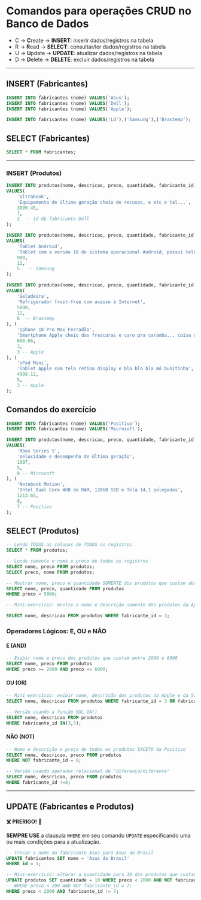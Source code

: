 # Comandos para operações CRUD no Banco de Dados

- C -> **C**reate -> **INSERT**: inserir dados/registros na tabela
- R -> **R**ead   -> **SELECT**: consultar/ler dados/registros na tabela
- U -> **U**pdate -> **UPDATE**: atualizar dados/registros na tabela
- D -> **D**elete -> **DELETE**: excluir dados/registros na tabela

---

## INSERT (Fabricantes)

```SQL
INSERT INTO fabricantes (nome) VALUES('Asus');
INSERT INTO fabricantes (nome) VALUES('Dell');
INSERT INTO fabricantes (nome) VALUES('Apple');

INSERT INTO fabricantes (nome) VALUES('LG'),('Samsung'),('Brastemp');
```

## SELECT (Fabricantes)

```sql
SELECT * FROM fabricantes;
```

---

### INSERT (Produtos)

```sql
INSERT INTO produtos(nome, descricao, preco, quantidade, fabricante_id)
VALUES(
    'Ultrabook', 
    'Equipamento de última geração cheio de recusos, e etc e tal...',
    3999.45,
    7,
    2  -- id dp fabricante Dell
);

INSERT INTO produtos(nome, descricao, preco, quantidade, fabricante_id)
VALUES(
    'Tablet Android',
    'Tablet com a versão 16 do sistema operacional Android, possui tela de 10 polegadas e armazenamento de 128gb. Estou sem ideia do que escrever aqui.',
    900,
    12,
    5   -- Samsung 
);

INSERT INTO produtos(nome, descricao, preco, quantidade, fabricante_id)
VALUES(
    'Geladeira',
    'Refrigerador frost-free com acesso à Internet',
    5000,
    12,
    6  -- Brastemp
), (
    'Iphone 18 Pro Max Ferradão',
    'Smartphone Apple cheio das frescuras e caro pra caramba... coisa de rico...',
    666.66,
    3,
    3 -- Apple
), (
    'iPad Mini',
    'Tablet Apple com tela retina display e bla bla bla mó bunitinha',
    4999.12,
    5,
    3 -- Apple
);
```

## Comandos do exercício

```sql
INSERT INTO fabricantes (nome) VALUES('Positivo');
INSERT INTO fabricantes (nome) VALUES('Microsoft');
```

```sql
INSERT INTO produtos(nome, descricao, preco, quantidade, fabricante_id)
VALUES(
    'Xbox Series S',
    'Velocidade e desempenho de última geração',
    1997,
    5,
    8 -- Microsoft
), (
    'Notebook Motion',
    'Intel Dual Core 4GB de RAM, 128GB SSD e Tela 14,1 polegadas',
    1213.65,
    8,
    7 -- Positivo
);
```

## SELECT (Produtos)

```sql
-- Lendo TODAS as colunas de TODOS os registros
SELECT * FROM produtos;

-- Lendo somente o nome e preco de todos os registros
SELECT nome, preco FROM produtos;
SELECT preco, nome FROM produtos;

-- Mostrar nome, preco e quantidade SOMENTE dos produtos que custam abaixo de 5000
SELECT nome, preco, quantidade FROM produtos
WHERE preco < 5000;

-- Mini-exercício: mostre o nome e descrição somente dos produtos da Apple

SELECT nome, descricao FROM produtos WHERE fabricante_id = 3;
```

### Operadores Lógicos: E, OU e NÃO

#### E (AND)

```sql
-- Exibir nome e preco dos produtos que custam entre 2000 e 6000
SELECT nome, preco FROM produtos
WHERE preco >= 2000 AND preco <= 6000;
```

#### OU (OR)

```sql
-- Mini-exercício: exibir nome, descrição dos produtos da Apple e da Samsung
SELECT nome, descricao FROM produtos WHERE fabricante_id = 3 OR fabricante_id = 5;

-- Versão usando a função SQL IN()
SELECT nome, descricao FROM produtos
WHERE fabricante_id IN(3,5);
```

#### NÃO (NOT)

```sql
-- Nome e descrição e preço de todos os produtos EXCETO da Positivo
SELECT nome, descricao, preco FROM produtos
WHERE NOT fabricante_id = 8;

-- Versão usando operador relacional de "diferença/diferente"
SELECT nome, descricao, preco FROM produtos
WHERE fabricante_id !=8;
```

---

## UPDATE (Fabricantes e Produtos)

**☠️ PRERIGO! 🚨**
 
 **SEMPRE USE** a claúsula `WHERE` em seu comando `UPDATE` especificando uma ou mais condições para a atualização.

```sql
-- Trocar o nome do fabricante Asus para Asus do Brasil
UPDATE fabricantes SET nome = 'Asus do Brasil' 
WHERE id = 1;

-- Mini-exercício: alterar a quantidade para 10 dos produtos que custam abaixo de 2000 exceto da Microsoft.
UPDATE produtos SET quantidade = 10 WHERE preco < 2000 AND NOT fabricante_id =8;
-- WHERE preco < 200 AND NOT fabricante_id = 7;
WHERE preco < 2000 AND fabricante_id != 7;
```


